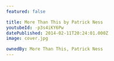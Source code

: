 ```yaml
---
featured: false

title: More Than This by Patrick Ness
youtubeId: -p3s4iKY6Pw
datePublished: 2014-02-11T20:24:01.000Z
image: cover.jpg

ownedBy: More Than This, Patrick Ness
---
```

